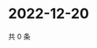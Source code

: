# 2022-12-20

共 0 条

<!-- BEGIN WEIBO -->
<!-- 最后更新时间 Tue Dec 20 2022 00:21:10 GMT+0800 (China Standard Time) -->

<!-- END WEIBO -->
